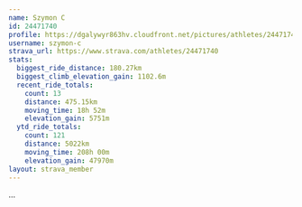 ```yaml
---
name: Szymon C
id: 24471740
profile: https://dgalywyr863hv.cloudfront.net/pictures/athletes/24471740/7213253/3/large.jpg
username: szymon-c
strava_url: https://www.strava.com/athletes/24471740
stats:
  biggest_ride_distance: 180.27km
  biggest_climb_elevation_gain: 1102.6m
  recent_ride_totals:
    count: 13
    distance: 475.15km
    moving_time: 18h 52m
    elevation_gain: 5751m
  ytd_ride_totals:
    count: 121
    distance: 5022km
    moving_time: 208h 00m
    elevation_gain: 47970m
layout: strava_member
--- 
```

...
